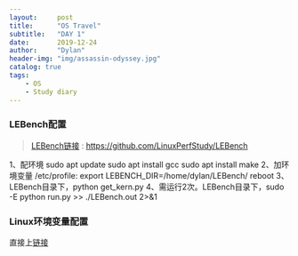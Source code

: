 ```yaml
---
layout:     post
title:      "OS Travel"
subtitle:   "DAY 1"
date:       2019-12-24
author:     "Dylan"
header-img: "img/assassin-odyssey.jpg"
catalog: true
tags:
    - OS
    - Study diary
---
```




### LEBench配置

> [LEBench链接](https://github.com/LinuxPerfStudy/LEBench) : https://github.com/LinuxPerfStudy/LEBench

1、配环境
sudo apt update
sudo apt install gcc
sudo apt install make
2、加环境变量
/etc/profile: export LEBENCH_DIR=/home/dylan/LEBench/
reboot
3、LEBench目录下，python get_kern.py
4、需运行2次。LEBench目录下，sudo -E python run.py >> ./LEBench.out 2>&1


### Linux环境变量配置

直接上[链接](https://blog.csdn.net/netwalk/article/details/9455893)
